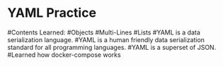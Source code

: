 # YAML Practice
#Contents Learned:
        #Objects
        #Multi-Lines
        #Lists
#YAML is a data serialization language.
#YAML is a human friendly data serialization standard for all programming languages.
#YAML is a superset of JSON.
#Learned how docker-compose works
